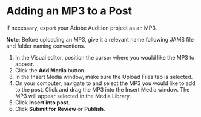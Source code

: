 # Adding an MP3 to a Post

If necessary, export your Adobe Audition project as an MP3.

**Note**: Before uploading an MP3, give it a relevant name following JAMS file and folder naming conventions.

1. In the Visual editor, position the cursor where you would like the MP3 to appear. 
2. Click the **Add Media** button.
3. In the Insert Media window, make sure the Upload Files tab is selected.
4. On your computer, navigate to and select the MP3 you would like to add to the post. Click and drag the MP3 into the Insert Media window. The MP3 will appear selected in the Media Library.
5. Click **Insert into post**.
6. Click **Submit for Review** or **Publish**. 


